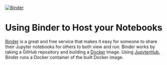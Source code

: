 [![Binder](https://mybinder.org/badge_logo.svg)](
https://mybinder.org/v2/gh/zshadram/binder-framework/e6405dc3913356a75a6501e761e23a12ba344985?urlpath=lab%2Ftree%2FValue_of_Energy_Cost_Savings.ipynb)

# Using Binder to Host your Notebooks
[Binder](https://mybinder.org) is a great and free service that makes it easy for someone to share their Jupyter notebooks for others to both view and run. Binder works by taking a GitHub repository and building a [Docker](https://www.docker.com) image. Using [JupyterHub](https://jupyterhub.readthedocs.io/en/latest/), Binder runs a Docker container of the built Docker image.
